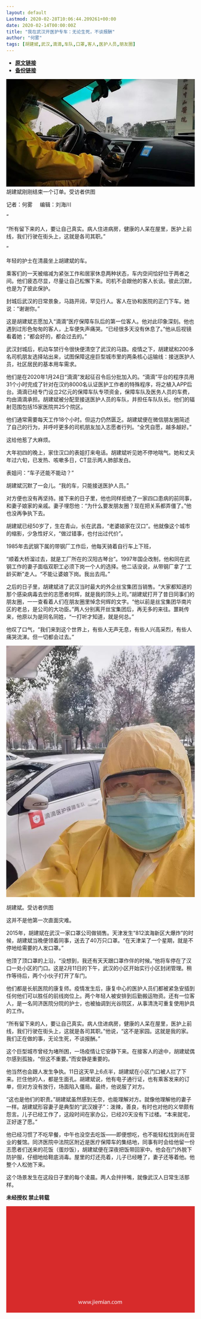 ```yaml
---
layout: default
Lastmod: 2020-02-28T10:06:44.209261+00:00
date: 2020-02-14T00:00:00Z
title: "我在武汉开医护专车：无论生死，不谈报酬"
author: "何雾"
tags: [胡建斌,武汉,滴滴,车队,口罩,客人,医护人员,朋友圈]
---
```


* [**原文链接**](http://mp.weixin.qq.com/s?__biz=MjM5NTE0ODc2Nw==&amp;mid=2650463323&amp;idx=2&amp;sn=cc811829598076a28821120f22bced1e&amp;chksm=bef29aeb898513fd661b5efde785f62106d636b47d64ab58f5a090b17c8fc99cd381d6a81b2d#rd)
* [**备份链接**](http://archive.today/T8kMK)


![](/images/post/3ea07cc9fbb5cdd959e9b3932a4d4715.jpg)胡建斌刚刚结束一个订单。受访者供图

记者：何雾     编辑：刘海川

“

  

“所有留下来的人，要让自己真实。病人住进病房，健康的人呆在屋里，医护上前线，我们行驶在街头上，这就是各司其职。”

  

”

年轻的护士在清晨坐上胡建斌的车。  

乘客们的一天被缩减为紧张工作和居家休息两种状态，车内空间恰好位于两者之间。他们疲态尽显，尽量让自己松懈下来。司机不会跟他的客人长谈。彼此沉默，也是为了彼此保护。

封城后武汉的日常景象，马路开阔，罕见行人。客人在协和医院的正门下车。她说：“谢谢你。”

这是胡建斌志愿加入“滴滴”医疗保障车队后的第一位客人。他对此印象深刻。他也遇到过形色匆匆的客人，上车便失声痛哭。“已经很多天没有休息了。”他从后视镜看着她；“都会好的，都会过去的。”

武汉封城后，机动车禁行令很快便清空了武汉的马路。疫情之下，胡建斌和200多名司机朋友选择站出来，试图保障这座巨型城市里的两条核心运输线：接送医护人员，社区居民的基本用车需求。

他们是在2020年1月24日“滴滴”发起征召令后分批加入的。“滴滴”平台的程序员用31个小时完成了针对在汉约8000名认证医护工作者的特殊程序，将之植入APP后台。滴滴已经专门设立2亿元的保障车队专项资金，保障车队及医务人员的车费，均由滴滴承担。胡建斌被分配至接送医护人员的车队，并担任车队队长。他们的辐射范围包括15家医院共25个院区。

他们通常需要每天工作18个小时。但运力仍然匮乏。胡建斌便在微信朋友圈简述了自己的行为，并呼吁更多的司机朋友加入志愿者行列。“全凭自愿，越多越好。”

这给他惹了大麻烦。

大年初四的晚上，家住汉口的表姐打来电话。胡建斌听见她不停地喘气。她和丈夫年过六旬，已发热、咳嗽多日，CT显示两人肺部发白。

表姐问：“车子还能不能动？”

胡建斌沉默了一会儿。“我的车，只能接送医护人员。”

对方便也没有再坚持。接下来的日子里，他也同样拒绝了一家四口患病的前同事，和妻子娘家的亲戚。妻子埋怨他：“为什么要发朋友圈？现在把关系都弄僵了。”他也没再争执下去。

胡建斌已经50岁了，生在青山，长在武昌，“老婆娘家在汉口”。他就像这个城市的缩影，少急性好义，“做过错事，也付出过代价”。

1985年去武钢下属的带钢厂工作后，他每天骑着自行车上下班，

“顺着大桥溜过去，就是工厂所在的汉阳古琴台”。1997年国企改制，他和同在武钢工作的妻子面临双职工必须下岗一个人的选择。他二话没说，从带钢厂拿了“工龄买断”走人。“不能让婆娘下岗。我出去闯。”

之后的日子里，胡建斌进了武汉当时最大的外企丝宝集团当销售。“大家都知道的那个感染病毒去世的志愿者何辉，就是我的顶头上司。”胡建斌打开了昔日同事们的朋友圈，一一查看着人们在朋友圈里悼念何辉的文字。“他以前是丝宝集团华南片区的老总，是公司的大功臣。”两人分别离开丝宝集团后，再无多的来往。噩耗传来，他原以为是同名同姓，“一打听才知道，就是何总。”

他叹了口气，“我们来到这个世界上，有些人无声无息，有些人兴高采烈，有些人痛哭流涕。但一切都会过去。”

![](/images/post/6b8f12b1772026e42b3d894bf7b3fcc9.jpg)

胡建斌。受访者供图

这并不是他第一次直面灾难。

2015年，胡建斌在武汉一家口罩公司做销售。天津发生“812滨海新区大爆炸”的时候，胡建斌当晚便领着同事，送去了40万只口罩。“在天津呆了一个星期，就是不停地给需要的人发口罩。”

他顶了顶口罩的上沿，“没想到，我还有天天跟口罩作伴的时候。”他将车停在了汉口一处小区的门口。这是2月11日的下午，武汉的小区开始实行小区封闭管理。稍作等待后，两个小伙子打开了车门。

他们都是长航医院的康复师。疫情发生后，康复中心的医护人员们都被紧急安插到任何他们可以胜任的前线岗位上。两个年轻人被安排到后勤搬运物资。还有一位客人，是一名同济医院分院的护士，也被抽调到光谷院区，从事清洗可重复使用护具的工作。

“所有留下来的人，要让自己真实。病人住进病房，健康的人呆在屋里，医护上前线，我们行驶在街头上，这就是各司其职。”他说，“这不是家园。这就是我的家。我们正在做的事，无论生死，不谈报酬。”

这个巨型城市曾经为堵所困，一场疫情让它安静下来。在接客人的途中，胡建斌偶尔感到孤独，“但这不重要。”而安静是重要的。

他当然也会跟人发生争执。11日这天早上6点半，胡建斌在小区门口被人拦了下来。拦住他的人，都是生面孔。胡建斌说，他有电子通行证，也有乘客发来的订单，但对方没有放行，场面陷入僵局。最终，他说服了对方。

“这也是他们的职责。”胡建斌虽然感到无奈，也能理解对方。就像他理解他的妻子一样。胡建斌形容妻子是典型的“武汉嫂子”：泼辣，善良，有时也对他的义举颇有怨言。儿子已经工作了，这段时间在家办公，已经20天没有下过楼。“本来就宅，正好遂了愿。”

他已经习惯了不吃早餐，中午也没空去吃饭——即便想吃，也不能轻松找到尚在营业的餐馆。同济医院中法院区附近是医疗保障车的集结地，同事有时会给他留一份志愿者们送来的花饭（蛋炒饭），胡建斌便在深夜把饭带回家中。他会在门外脱下防护服，仔细地给鞋底消毒。屋里的灯还亮着，儿子已经睡了，妻子还等着他。他整个人松弛下来。

这个场景发生在这段日子里的每个凌晨。两人会拌拌嘴，就像武汉人日常生活那样。

  

**未经授权 禁止转载**

  

  

![](/images/post/3ef9527fd7edfb43b0c70486c7a956af.jpg)

